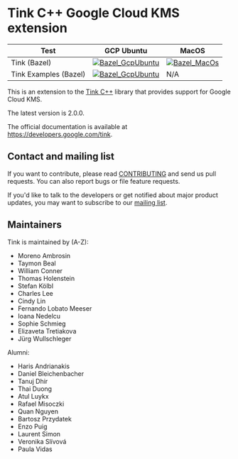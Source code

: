 # Tink C++ Google Cloud KMS extension

<!-- GCP Ubuntu --->

[tink_cc_gcpkms_bazel_badge_gcp_ubuntu]: https://storage.googleapis.com/tink-kokoro-build-badges/tink-cc-gcpkms-bazel-gcp-ubuntu.svg
[tink_cc_gcpkms_examples_bazel_badge_gcp_ubuntu]: https://storage.googleapis.com/tink-kokoro-build-badges/tink-cc-gcpkms-examples-bazel-gcp-ubuntu.svg

<!-- MacOS --->

[tink_cc_gcpkms_bazel_badge_macos]: https://storage.googleapis.com/tink-kokoro-build-badges/tink-cc-gcpkms-bazel-macos-external.svg

**Test**              | **GCP Ubuntu**                                                          | **MacOS**
--------------------- | ----------------------------------------------------------------------- | ---------
Tink (Bazel)          | [![Bazel_GcpUbuntu][tink_cc_gcpkms_bazel_badge_gcp_ubuntu]](#)          | [![Bazel_MacOs][tink_cc_gcpkms_bazel_badge_macos]](#)
Tink Examples (Bazel) | [![Bazel_GcpUbuntu][tink_cc_gcpkms_examples_bazel_badge_gcp_ubuntu]](#) | N/A

This is an extension to the [Tink C++](https://github.com/tink-crypto/tink-cc)
library that provides support for Google Cloud KMS.

The latest version is 2.0.0.

The official documentation is available at https://developers.google.com/tink.

## Contact and mailing list

If you want to contribute, please read [CONTRIBUTING](docs/CONTRIBUTING.md) and
send us pull requests. You can also report bugs or file feature requests.

If you'd like to talk to the developers or get notified about major product
updates, you may want to subscribe to our
[mailing list](https://groups.google.com/forum/#!forum/tink-users).

## Maintainers

Tink is maintained by (A-Z):

-   Moreno Ambrosin
-   Taymon Beal
-   William Conner
-   Thomas Holenstein
-   Stefan Kölbl
-   Charles Lee
-   Cindy Lin
-   Fernando Lobato Meeser
-   Ioana Nedelcu
-   Sophie Schmieg
-   Elizaveta Tretiakova
-   Jürg Wullschleger

Alumni:

-   Haris Andrianakis
-   Daniel Bleichenbacher
-   Tanuj Dhir
-   Thai Duong
-   Atul Luykx
-   Rafael Misoczki
-   Quan Nguyen
-   Bartosz Przydatek
-   Enzo Puig
-   Laurent Simon
-   Veronika Slívová
-   Paula Vidas

